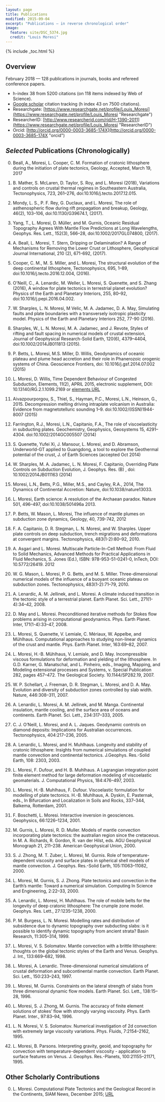 ```yaml
---
layout: page
title: Publications
modified: 2015-09-04
excerpt: "Publications — in reverse chronological order"
image:
  feature: site/DSC_5374.jpg
  credit: "Louis Moresi"
---
```


{% include  _toc.html %} <!-- lmth.cot_  grrrrrrr can be heard all across syntax highlighting land -->


## Overview

February 2018 — 128 publications in journals, books and refereed conference papers.

  * h-index 38 from 5200 citations (on 118 items indexed by Web of Science).
  * [Google scholar](http://scholar.google.com.au/citations?user=f8WWAbgAAAAJ "Google scholar") citation tracking (h index 43 on 7500 citations).
  * Researchgate: [https://www.researchgate.net/profile/Louis_Moresi](https://www.researchgate.net/profile/Louis_Moresi "Researchgate")
  * ResearcherID: [http://www.researcherid.com/rid/H-1390-2011](https://www.researchgate.net/profile/Louis_Moresi "ResearcherID")
  * Orcid: [http://orcid.org/0000-0003-3685-174X](http://orcid.org/0000-0003-3685-174X "orcid")

## _Selected_ Publications (Chronologically)

   0. Beall, A., Moresi, L. Cooper, C. M. Formation of cratonic lithosphere during the initiation of plate tectonics, Geology, Accepted, March 19, 2017

   0. B. Mather, S. McLaren, D. Taylor, S. Roy, and L. Moresi (2018), Variations and controls on crustal thermal regimes in Southeastern Australia, Tectonophysics, 723, 261–276, doi:10.1016/j.tecto.2017.12.015.

   0. Mondy, L. S., P. F. Rey, G. Duclaux, and L. Moresi, The role of asthenospheric flow during rift propagation and breakup, Geology, 46(2), 103–106, doi:10.1130/G39674.1,  (2017).

   0. Yang, T., L. Moresi, D. Müller, and M. Gurnis, Oceanic Residual Topography Agrees With Mantle Flow Predictions at Long Wavelengths, Geophys. Res. Lett., 152(3), 566–28, doi:10.1002/2017GL074800,  (2017).

   0. A. Beall, L. Moresi, T. Stern, Dripping or Delamination? A Range of Mechanisms for Removing the Lower Crust or Lithosphere, Geophysical Journal International, 210 (2), 671-692, (2017).

   0. Cooper, C. M., M. S. Miller, and L. Moresi, The structural evolution of the deep continental lithosphere, Tectonophysics, 695, 1–89, doi:10.1016/j.tecto.2016.12.004, (2016).

   0. O'Neill, C., A. Lenardic, M. Weller, L. Moresi, S. Quenette, and S. Zhang (2016), A window for plate tectonics in terrestrial planet evolution? Physics of the Earth and Planetary Interiors, 255, 80–92, doi:10.1016/j.pepi.2016.04.002.

   0. W. Sharples, L. N. Moresi, M Velic, M. A. Jadamec, D. A. May, Simulating faults and plate boundaries with a transversely isotropic plasticity model. Physics of the Earth and Planetary Interiors 252, 77-90  (2016).

   0. Sharples, W., L. N. Moresi, M. A. Jadamec, and J. Revote, Styles of rifting and fault spacing in numerical models of crustal extension, Journal of Geophysical Research-Solid Earth, 120(6), 4379–4404, doi:10.1002/2014JB011813 (2015).

   0. P. Betts, L. Moresi, M.S. Miller, D. Willis, Geodynamics of oceanic plateau and plume head accretion and their role in Phanerozoic orogenic systems of China. Geoscience Frontiers, doi: 10.1016/j.gsf.2014.07.002 (2015)

   0. L. Moresi, D. Willis, Time Dependent Behaviour of Congested Subduction, Elements, 11(2), APRIL 2015, electronic supplement, DOI: 10.13140/RG.2.1.1099.2169 or [elements URL](http://www.elementsmagazine.org/supplements/e11_2_Moresi_Willis_Movies.html)

   0. Aivazpourporgou, S., Thiel, S., Hayman, P.C., Moresi, L.N., Heinson, G., 2015. Decompression melting driving intraplate volcanism in Australia: Evidence from magnetotelluric sounding 1–9. doi:10.1002/(ISSN)1944-8007 (2015)

   0. Farrington, R.J., Moresi, L.N., Capitanio, F.A., The role of viscoelasticity in subducting plates. Geochemistry, Geophysics, Geosystems 15, 4291–4304. doi:10.1002/2014GC005507 (2014)

   0. S. Quenette, Yufei Xi, J. Mansour, L. Moresi, and D. Abramson, Underworld-GT applied to Guangdong, a tool to explore the Geothermal potential of the crust, J. of Earth Sciences (accepted Oct 2014)

   0. W. Sharples, M. A. Jadamec, L. N. Moresi, F. Capitanio, Overriding Plate Controls on Subduction Evolution,  J. Geophys. Res. (B) , doi: 10.1002/2014JB011163 (2014)

   0. Moresi, L.N., Betts, P.G., Miller, M.S., and Cayley, R.A., 2014, The Dynamics of Continental Accretion: Nature, doi:10.1038/nature13033.

   0. L. Moresi, Earth science: A resolution of the Archaean paradox. Nature 501, 496–497, doi:10.1038/501496a 2013.

   0. P. Betts, W. Mason, L. Moresi,  The influence of mantle plumes on subduction zone dynamics, Geology, 40,  739-742, 2012

   0. F. A. Capitanio, D. R. Stegman, L. N. Moresi, and W. Sharples. Upper plate controls on deep subduction, trench migrations and deformations at convergent margins. Tectonophysics, 483(1-2):80–92, 2010.

   0. A. Asgari and L. Moresi. Multiscale Particle-In-Cell Method: From Fluid to Solid Mechanics, Advanced Methods for Practical Applications in Fluid Mechanics, S. Jones (Ed.), ISBN: 978-953-51-0241-0, InTech, DOI: 10.5772/26419. 2012

   0. W. G.  Mason, L. Moresi, P. G. Betts, and M. S. Miller. Three-dimensional numerical models of the influence of a buoyant oceanic plateau on subduction zones. Tectonophysics, 483(1-2):71–79, 2010.
   0. A. Lenardic, A. M. Jellinek, and L. Moresi. A climate induced transition in the tectonic style of a terrestrial planet. Earth Planet. Sci. Lett., 271(1-4):34–42, 2008.

   0. D. May and L. Moresi. Preconditioned iterative methods for Stokes flow problems arising in computational geodynamics. Phys. Earth Planet. Inter, 171(1-4):33–47, 2008.

   0. L. Moresi, S. Quenette, V. Lemiale, C. Mériaux, W. Appelbe, and Mühlhaus. Computational approaches to studying non-linear dynamics of the crust and mantle. Phys. Earth Planet. Inter, 163:69–82, 2007.

   0. L. Moresi, H.-B. Mühlhaus, V. Lemiale, and D. May. Incompressible viscous formulations for deformation and yielding of the lithosphere. In G.D. Karner, G. Manatschal, and L. Pinheiro, eds., Imaging, Mapping, and Modeling extensional processes and Systems, v. Special Publication 282, pages 457–472. The Geological Society. 10.1144/SP282.19, 2007.

   0. W. P. Schellart, J. Freeman, D. R. Stegman, L. Moresi, and D. A. May. Evolution and diversity of subduction zones controlled by slab width. Nature, 446:308–311, 2007.

   0. A. Lenardic, L. Moresi, A. M. Jellinek, and M. Manga. Continental insulation, mantle cooling, and the surface area of oceans and continents. Earth Planet. Sci. Lett., 234:317–333, 2005.

   0. C. J. O’Neill, L. Moresi, and A. L. Jaques. Geodynamic controls on diamond deposits: Implications for Australian occurrences. Tectonophysics, 404:217–236, 2005.

   0. A. Lenardic, L. Moresi, and H. Muhlhaus. Longevity and stability of cratonic lithosphere: Insights from numerical simulations of coupled mantle convection and continental tectonics. J.Geophys. Res.-Solid Earth, 108: 2303, 2003.

   0. L. Moresi, F. Dufour, and H. B. Muhlhaus. A Lagrangian integration point finite element method for large deformation modeling of viscoelastic geomaterials. J. Computational Physics, 184:476–497, 2003.

   0. L. Moresi, H.-B. Muhlhaus, F. Dufour. Viscoelastic formulation for modelling of plate tectonics. H.-B. Muhlhaus, A. Dyskin, E. Pasternak, eds., In Bifurcation and Localization in Soils and Rocks, 337–344, Balkema, Rotterdam, 2001.

   0. F. Boschetti, L. Moresi. Interactive inversion in geosciences. Geophysics, 66:1226–1234, 2001.

   0. M. Gurnis, L. Moresi, R. D. Muller. Models of mantle convection incorporating plate tectonics: the australian region since the cretaceous. In M. A. Richards, R. Gordon, R. van der Hilst, eds. AGU Geophysical Monograph 21, 211–238. American Geophysical Union, 2000.

   0. S. J. Zhong, M. T. Zuber, L. Moresi, M. Gurnis. Role of temperature-dependent viscosity and surface plates in spherical shell models of mantle convection. J. Geophys. Res.-Solid Earth, 105:11063–11082, 2000.

   0. L. Moresi, M. Gurnis, S. J. Zhong. Plate tectonics and convection in the Earth’s mantle: Toward a numerical simulation. Computing In Science and Engineering, 2:22–33, 2000.

   0. A. Lenardic, L. Moresi, H. Muhlhaus. The role of mobile belts for the longevity of deep cratonic lithosphere: The crumple zone model. Geophys. Res. Lett., 27:1235–1238, 2000.

   0. P. M. Burgess, L. N. Moresi. Modelling rates and distribution of subsidence due to dynamic topography over subducting slabs: is it possible to identify dynamic topography from ancient strata?  Basin Research, 11:305–314, 1999.

   0. L. Moresi, V. S. Solomatov. Mantle convection with a brittle lithosphere: thoughts on the global tectonic styles of the Earth and Venus. Geophys. J. Int., 133:669–682, 1998.

   0. L. Moresi, A. Lenardic. Three-dimensional numerical simulations of crustal deformation and subcontinental mantle convection. Earth Planet. Sci. Lett., 150:233–243, 1997.

   0. L. Moresi, M. Gurnis. Constraints on the lateral strength of slabs from three dimensional dynamic flow models. Earth Planet. Sci. Lett., 138:15–28, 1996.

   0. L. Moresi, S. J. Zhong, M. Gurnis. The accuracy of finite element solutions of stokes’ flow with strongly varying viscosity. Phys. Earth Planet. Inter., 97:83–94, 1996.

   0. L. N. Moresi, V. S. Solomatov. Numerical investigation of 2d convection with extremely large viscosity variations. Phys. Fluids, 7:2154–2162, 1995.

   0. L. Moresi, B. Parsons. Interpreting gravity, geoid, and topography for convection with temperature-dependent viscosity - application to surface features on Venus. J. Geophys. Res.-Planets, 100:21155–21171, 1995.


## Other Scholarly Contributions

   0. L. Moresi. Computational Plate Tectonics and the Geological Record in the Continents, SIAM News, December 2015; [URL](https://sinews.siam.org/DetailsPage/tabid/607/ArticleID/685/Computational-Plate-Tectonics-and-the-Geological-Record-in-the-Continents.aspx)

